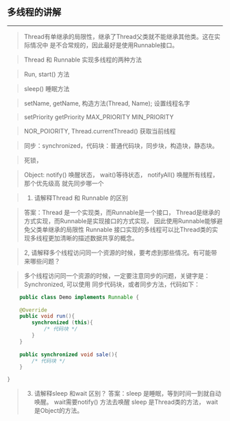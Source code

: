 ## 多线程的讲解
----------
> Thread有单继承的局限性，继承了Thread父类就不能继承其他类。这在实际情况中
> 是不合常规的，因此最好是使用Runnable接口。

> Thread 和 Runnable 实现多线程的两种方法

> Run, start() 方法

> sleep()  睡眠方法

> setName, getName, 构造方法(Thread, Name);  设置线程名字

> setPriority getPriority MAX_PRIORITY MIN_PRIORITY

> NOR_POIORITY, Thread.currentThread() 获取当前线程

> 同步：synchronized，代码块：普通代码块，同步块，构造块，静态块。

> 死锁，

> Object: notify() 唤醒状态， wait()等待状态， notifyAll() 唤醒所有线程，那个优先级高
> 就先同步哪一个

> 1. 请解释Thread 和 Runnable 的区别

> 答案：Thread 是一个实现类，而Runnable是一个接口，
> Thread是继承的方式实现，而Runnable是实现接口的方式实现，
> 因此使用Runnable能够避免父类单继承的局限性
>  Runnable 接口实现的多线程可以比Thread类的实现多线程更加清晰的描述数据共享的概念。

> 2, 请解释多个线程访问同一个资源的时候，要考虑到那些情况。有可能带来哪些问题？

> 多个线程访问同一个资源的时候，一定要注意同步的问题，关键字是：Synchronized, 可以使用
> 同步代码块，或者同步方法，代码如下：
```java
    public class Demo implements Runnable {
     
    @Override
    public void run(){
        synchronized (this){
            /* 代码块 */
        }
    }
    
    public synchronized void sale(){
        /* 代码块 */ 
    }

}
```

> 3. 请解释sleep 和wait 区别？
> 答案：sleep 是睡眠，等到时间一到就自动唤醒。 wait需要notify() 方法去唤醒
> sleep 是Thread类的方法， wait是Object的方法。